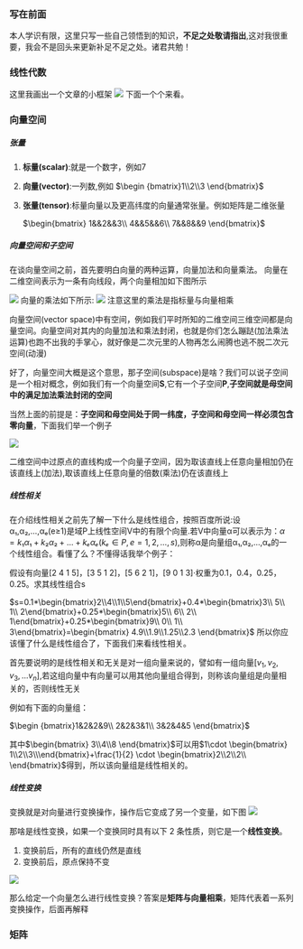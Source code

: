 ### 写在前面

本人学识有限，这里只写一些自己领悟到的知识，**不足之处敬请指出**,这对我很重要，我会不是回头来更新补足不足之处。诸君共勉！

### 线性代数

这里我画出一个文章的小框架
![](../line.png)
下面一个个来看。

### 向量空间

##### 张量

1. **标量(scalar)**:就是一个数字，例如7

2. **向量(vector)**:一列数,例如
    $\begin {bmatrix}1\\2\\3 \end{bmatrix}$

3. **张量(tensor)**:标量向量以及更高纬度的向量通常张量。例如矩阵是二维张量
   
    $\begin{bmatrix}
    1&&2&&3\\
    4&&5&&6\\
    7&&8&&9
    \end{bmatrix}$

##### 向量空间和子空间

在谈向量空间之前，首先要明白向量的两种运算，向量加法和向量乘法。
向量在二维空间表示为一条有向线段，两个向量相加如下图所示

![](../vadd.png)
向量的乘法如下所示:
![](../vmul.png)
注意这里的乘法是指标量与向量相乘

向量空间(vector space)中有空间，例如我们平时所知的二维空间三维空间都是向量空间。向量空间对其内的向量加法和乘法封闭，也就是你们怎么蹦跶(加法乘法运算)也跑不出我的手掌心，就好像是二次元里的人物再怎么闹腾也逃不脱二次元空间(动漫)

好了，向量空间大概是这个意思，那子空间(subspace)是啥？我们可以说子空间是一个相对概念，例如我们有一个向量空间**S**,它有一个子空间**P**,**子空间就是母空间中的满足加法乘法封闭的空间**

当然上面的前提是：**子空间和母空间处于同一纬度，子空间和母空间一样必须包含零向量**，下面我们举一个例子

![](../vline.png)

二维空间中过原点的直线构成一个向量子空间，因为取该直线上任意向量相加仍在该直线上(加法),取该直线上任意向量的倍数(乘法)仍在该直线上

##### 线性相关

在介绍线性相关之前先了解一下什么是线性组合，按照百度所说:设α₁,α₂,…,αₑ(e≥1)是域P上线性空间V中的有限个向量.若V中向量α可以表示为：$α=k₁α₁+k₂α₂+…+kₑαₑ(kₑ∈P,e=1,2,…,s)$,则称α是向量组α₁,α₂,…,αₑ的一个线性组合。看懂了么？不懂得话我举个例子：

假设有向量[2 4 1 5]，[3 5 1 2]，[5 6 2 1]，[9 0 1 3]·权重为0.1，0.4，0.25，0.25。求其线性组合s

$s=0.1*\begin{bmatrix}2\\4\\1\\5\end{bmatrix}+0.4*\begin{bmatrix}3\\ 5\\ 1\\ 2\end{bmatrix}+0.25*\begin{bmatrix}5\\ 6\\ 2\\ 1\end{bmatrix}+0.25*\begin{bmatrix}9\\ 0\\ 1\\ 3\end{bmatrix}=\begin{bmatrix}
    4.9\\1.9\\1.25\\2.3
\end{bmatrix}$
所以你应该懂了什么是线性组合了，下面我们来看线性相关。

首先要说明的是线性相关和无关是对一组向量来说的，譬如有一组向量$[v_1,v_2,v_3,...v_n]$,若这组向量中有向量可以用其他向量组合得到，则称该向量组是向量相关的，否则线性无关

例如有下面的向量组：

$\begin {bmatrix}1&2&2&9\\
2&2&3&1\\
3&2&4&5
 \end{bmatrix}$

其中$\begin{bmatrix} 3\\4\\8 \end{bmatrix}$可以用$1\cdot \begin{bmatrix} 1\\2\\3\\\end{bmatrix}+\frac{1}{2} \cdot \begin{bmatrix}2\\2\\2\\ \end{bmatrix}$得到，所以该向量组是线性相关的。

##### 线性变换

变换就是对向量进行变换操作，操作后它变成了另一个变量，如下图
![](../lint.png)

那啥是线性变换，如果一个变换同时具有以下 2 条性质，则它是一个**线性变换**。

1. 变换前后，所有的直线仍然是直线
2. 变换前后，原点保持不变

![](../ld.png)

那么给定一个向量怎么进行线性变换？答案是**矩阵与向量相乘**，矩阵代表着一系列变换操作，后面再解释

### 矩阵
